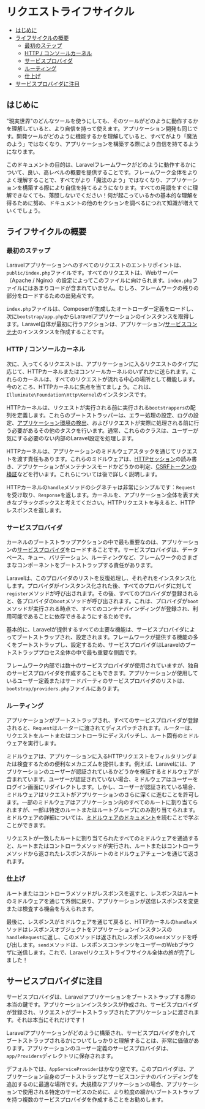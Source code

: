 # リクエストライフサイクル

- [はじめに](#introduction)
- [ライフサイクルの概要](#lifecycle-overview)
    - [最初のステップ](#first-steps)
    - [HTTP / コンソールカーネル](#http-console-kernels)
    - [サービスプロバイダ](#service-providers)
    - [ルーティング](#routing)
    - [仕上げ](#finishing-up)
- [サービスプロバイダに注目](#focus-on-service-providers)

<a name="introduction"></a>
## はじめに

"現実世界"のどんなツールを使うにしても、そのツールがどのように動作するかを理解していると、より自信を持って使えます。アプリケーション開発も同じです。開発ツールがどのように機能するかを理解していると、すべてがより「魔法のよう」ではなくなり、アプリケーションを構築する際により自信を持てるようになります。

このドキュメントの目的は、Laravelフレームワークがどのように動作するかについて、良い、高レベルの概要を提供することです。フレームワーク全体をよりよく理解することで、すべてがより「魔法のよう」ではなくなり、アプリケーションを構築する際により自信を持てるようになります。すべての用語をすぐに理解できなくても、落胆しないでください！何が起こっているかの基本的な理解を得るために努め、ドキュメントの他のセクションを調べるにつれて知識が増えていくでしょう。

<a name="lifecycle-overview"></a>
## ライフサイクルの概要

<a name="first-steps"></a>
### 最初のステップ

Laravelアプリケーションへのすべてのリクエストのエントリポイントは、`public/index.php`ファイルです。すべてのリクエストは、Webサーバー（Apache / Nginx）の設定によってこのファイルに向けられます。`index.php`ファイルにはあまりコードが含まれていません。むしろ、フレームワークの残りの部分をロードするための出発点です。

`index.php`ファイルは、Composerが生成したオートローダー定義をロードし、次に`bootstrap/app.php`からLaravelアプリケーションのインスタンスを取得します。Laravel自体が最初に行うアクションは、アプリケーション/[サービスコンテナ](container.md)のインスタンスを作成することです。

<a name="http-console-kernels"></a>
### HTTP / コンソールカーネル

次に、入ってくるリクエストは、アプリケーションに入るリクエストのタイプに応じて、HTTPカーネルまたはコンソールカーネルのいずれかに送られます。これらのカーネルは、すべてのリクエストが流れる中心の場所として機能します。今のところ、HTTPカーネルに焦点を当てましょう。これは、`Illuminate\Foundation\Http\Kernel`のインスタンスです。

HTTPカーネルは、リクエストが実行される前に実行される`bootstrappers`の配列を定義します。これらのブートストラッパーは、エラー処理の設定、ログの設定、[アプリケーション環境の検出](configuration.md#environment-configuration)、およびリクエストが実際に処理される前に行う必要があるその他のタスクを行います。通常、これらのクラスは、ユーザーが気にする必要のない内部のLaravel設定を処理します。

HTTPカーネルは、アプリケーションのミドルウェアスタックを通じてリクエストを渡す責任もあります。これらのミドルウェアは、[HTTPセッション](session.md)の読み書き、アプリケーションがメンテナンスモードかどうかの判定、[CSRFトークンの検証](csrf.md)などを行います。これらについては後で詳しく説明します。

HTTPカーネルの`handle`メソッドのシグネチャは非常にシンプルです：`Request`を受け取り、`Response`を返します。カーネルを、アプリケーション全体を表す大きなブラックボックスと考えてください。HTTPリクエストを与えると、HTTPレスポンスを返します。

<a name="service-providers"></a>
### サービスプロバイダ

カーネルのブートストラップアクションの中で最も重要なのは、アプリケーションの[サービスプロバイダ](providers.md)をロードすることです。サービスプロバイダは、データベース、キュー、バリデーション、ルーティングなど、フレームワークのさまざまなコンポーネントをブートストラップする責任があります。

Laravelは、このプロバイダのリストを反復処理し、それぞれをインスタンス化します。プロバイダがインスタンス化された後、すべてのプロバイダに対して`register`メソッドが呼び出されます。その後、すべてのプロバイダが登録されると、各プロバイダの`boot`メソッドが呼び出されます。これは、プロバイダが`boot`メソッドが実行される時点で、すべてのコンテナバインディングが登録され、利用可能であることに依存できるようにするためです。

基本的に、Laravelが提供するすべての主要な機能は、サービスプロバイダによってブートストラップされ、設定されます。フレームワークが提供する機能の多くをブートストラップし、設定するため、サービスプロバイダはLaravelのブートストラッププロセス全体の中で最も重要な側面です。

フレームワーク内部では数十のサービスプロバイダが使用されていますが、独自のサービスプロバイダを作成することもできます。アプリケーションが使用しているユーザー定義またはサードパーティのサービスプロバイダのリストは、`bootstrap/providers.php`ファイルにあります。

<a name="routing"></a>
### ルーティング

アプリケーションがブートストラップされ、すべてのサービスプロバイダが登録されると、`Request`はルーターに渡されてディスパッチされます。ルーターは、リクエストをルートまたはコントローラにディスパッチし、ルート固有のミドルウェアを実行します。

ミドルウェアは、アプリケーションに入るHTTPリクエストをフィルタリングまたは検査するための便利なメカニズムを提供します。例えば、Laravelには、アプリケーションのユーザーが認証されているかどうかを検証するミドルウェアが含まれています。ユーザーが認証されていない場合、ミドルウェアはユーザーをログイン画面にリダイレクトします。しかし、ユーザーが認証されている場合、ミドルウェアはリクエストがアプリケーションのさらに深くに進むことを許可します。一部のミドルウェアはアプリケーション内のすべてのルートに割り当てられますが、一部は特定のルートまたはルートグループにのみ割り当てられます。ミドルウェアの詳細については、[ミドルウェアのドキュメント](middleware.md)を読むことで学ぶことができます。

リクエストが一致したルートに割り当てられたすべてのミドルウェアを通過すると、ルートまたはコントローラメソッドが実行され、ルートまたはコントローラメソッドから返されたレスポンスがルートのミドルウェアチェーンを通じて返されます。

<a name="finishing-up"></a>
### 仕上げ

ルートまたはコントローラメソッドがレスポンスを返すと、レスポンスはルートのミドルウェアを通じて外側に戻り、アプリケーションが送信レスポンスを変更または検査する機会を与えられます。

最後に、レスポンスがミドルウェアを通じて戻ると、HTTPカーネルの`handle`メソッドはレスポンスオブジェクトをアプリケーションインスタンスの`handleRequest`に返し、このメソッドは返されたレスポンスの`send`メソッドを呼び出します。`send`メソッドは、レスポンスコンテンツをユーザーのWebブラウザに送信します。これで、Laravelリクエストライフサイクル全体の旅が完了しました！

<a name="focus-on-service-providers"></a>
## サービスプロバイダに注目

サービスプロバイダは、Laravelアプリケーションをブートストラップする際の本当の鍵です。アプリケーションインスタンスが作成され、サービスプロバイダが登録され、リクエストがブートストラップされたアプリケーションに渡されます。それは本当にそれだけです！

Laravelアプリケーションがどのように構築され、サービスプロバイダを介してブートストラップされるかについてしっかりと理解することは、非常に価値があります。アプリケーションのユーザー定義のサービスプロバイダは、`app/Providers`ディレクトリに保存されます。

デフォルトでは、`AppServiceProvider`はかなり空です。このプロバイダは、アプリケーション自身のブートストラップとサービスコンテナのバインディングを追加するのに最適な場所です。大規模なアプリケーションの場合、アプリケーションで使用される特定のサービスのために、より粒度の細かいブートストラップを持つ複数のサービスプロバイダを作成することをお勧めします。

